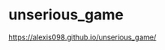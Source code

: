 # unserious_game

<a href="https://alexis098.github.io/unserious_game/">https://alexis098.github.io/unserious_game/</a>
